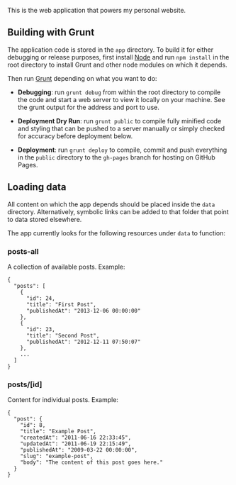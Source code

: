 This is the web application that powers my personal website.

## Building with Grunt

The application code is stored in the `app` directory. To build it for either debugging or release purposes, first install [Node](http://nodejs.org/) and run `npm install` in the root directory to install Grunt and other node modules on which it depends.

Then run [Grunt](https://github.com/gruntjs/grunt) depending on what you want to do:

- **Debugging**: run `grunt debug` from within the root directory to compile the code and start a web server to view it locally on your machine. See the grunt output for the address and port to use.

-  **Deployment Dry Run**: run `grunt public` to compile fully minified code and styling that can be pushed to a server manually or simply checked for accuracy before deployment below.

-  **Deployment**: run `grunt deploy` to compile, commit and push everything in the `public` directory to the `gh-pages` branch for hosting on GitHub Pages.

## Loading data

All content on which the app depends should be placed inside the `data` directory. Alternatively, symbolic links can be added to that folder that point to data stored elsewhere.

The app currently looks for the following resources under `data` to function:

### posts-all

A collection of available posts. Example:

	{
	  "posts": [
	    {
	      "id": 24,
	      "title": "First Post",
	      "publishedAt": "2013-12-06 00:00:00"
	    },
	    {
	      "id": 23,
	      "title": "Second Post",
	      "publishedAt": "2012-12-11 07:50:07"
	    },
	    ...
	  ]
	}

### posts/[id]

Content for individual posts. Example:

    {
      "post": {
        "id": 8,
        "title": "Example Post",
        "createdAt": "2011-06-16 22:33:45",
        "updatedAt": "2011-06-19 22:15:49",
        "publishedAt": "2009-03-22 00:00:00",
        "slug": "example-post",
        "body": "The content of this post goes here."
      }
    }